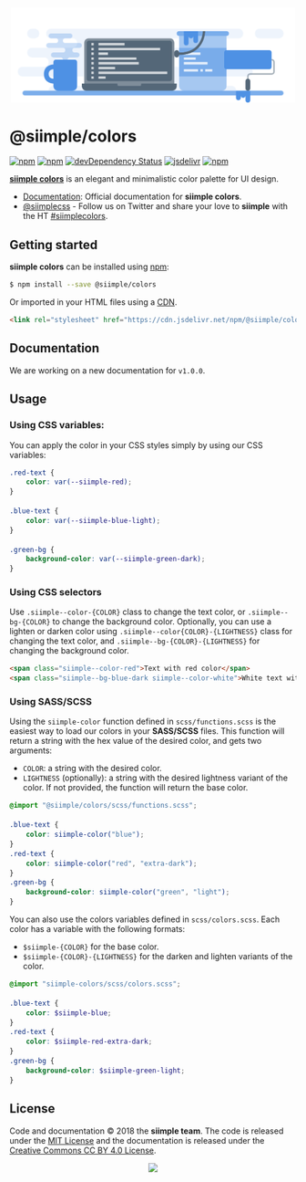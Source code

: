 <p align="center">
  <img width="500px" src="./art/header.svg">
</p>

# @siimple/colors

[![npm](https://img.shields.io/npm/v/@siimple/colors.svg?style=flat-square)](https://www.npmjs.com/package/@siimple/colors)
[![npm](https://img.shields.io/npm/dt/@siimple/colors.svg?style=flat-square)](https://www.npmjs.com/package/@siimple/colors)
[![devDependency Status](https://david-dm.org/siimple/colors/dev-status.svg?style=flat-square)](https://david-dm.org/siimple/colors#info=devDependencies)
[![jsdelivr](https://data.jsdelivr.com/v1/package/npm/@siimple/colors/badge)](https://www.jsdelivr.com/package/npm/@siimple/colors)
[![npm](https://img.shields.io/npm/l/@siimple/colors.svg?style=flat-square)](https://github.com/siimple/colors)

[**siimple colors**]() is an elegant and minimalistic color palette for UI design.

- [Documentation](): Official documentation for **siimple colors**.
- [@siimplecss](https://twitter.com/siimplecss) - Follow us on Twitter and share your love to **siimple** with the HT [#siimplecolors](https://twitter.com/search?q=%23siimplecolors&src=typd).


## Getting started

**siimple colors** can be installed using [npm](https://www.npmjs.com/package/@siimple/colors):

```bash
$ npm install --save @siimple/colors
```

Or imported in your HTML files using a [CDN](https://www.jsdelivr.com/package/npm/@siimple/colors).

```html
<link rel="stylesheet" href="https://cdn.jsdelivr.net/npm/@siimple/colors@1.0.0/dist/siimple-colors.min.css">
```

## Documentation 

We are working on a new documentation for `v1.0.0`.

## Usage 

### Using CSS variables: 

You can apply the color in your CSS styles simply by using our CSS variables: 

```css 
.red-text {
    color: var(--siimple-red);
}

.blue-text {
    color: var(--siimple-blue-light);
}

.green-bg {
    background-color: var(--siimple-green-dark);
}
```

### Using CSS selectors

Use `.siimple--color-{COLOR}` class to change the text color, or `.siimple--bg-{COLOR}` to change the background color. Optionally, you can use a lighten or darken color using `.siimple--color{COLOR}-{LIGHTNESS}` class for changing the text color, and `.siimple--bg-{COLOR}-{LIGHTNESS}` for changing the background color.

```html 
<span class="siimple--color-red">Text with red color</span>
<span class="siimple--bg-blue-dark siimple--color-white">White text with dark blue color</span>
```

### Using SASS/SCSS 

Using the `siimple-color` function defined in `scss/functions.scss` is the easiest way to load our colors in your **SASS/SCSS** files. This function will return a string with the hex value of the desired color, and gets two arguments:

- `COLOR`: a string with the desired color.
- `LIGHTNESS` (optionally): a string with the desired lightness variant of the color. If not provided, the function will return the base color.

```scss
@import "@siimple/colors/scss/functions.scss";

.blue-text {
    color: siimple-color("blue");
}
.red-text {
    color: siimple-color("red", "extra-dark");
}
.green-bg {
    background-color: siimple-color("green", "light");
}
```

You can also use the colors variables defined in `scss/colors.scss`. Each color has a variable with the following formats: 
- `$siimple-{COLOR}` for the base color. 
- `$siimple-{COLOR}-{LIGHTNESS}` for the darken and lighten variants of the color. 

```scss
@import "siimple-colors/scss/colors.scss";

.blue-text {
    color: $siimple-blue;
}
.red-text {
    color: $siimple-red-extra-dark;
}
.green-bg {
    background-color: $siimple-green-light;
}
```

## License

Code and documentation &copy; 2018 the **siimple team**. The code is released under the [MIT License](./LICENSE) and the documentation is released under the [Creative Commons CC BY 4.0 License](https://creativecommons.org/licenses/by/4.0/).


<p align="center">
    <img src="https://raw.githubusercontent.com/siimple/art/master/footer.png">
</p>

